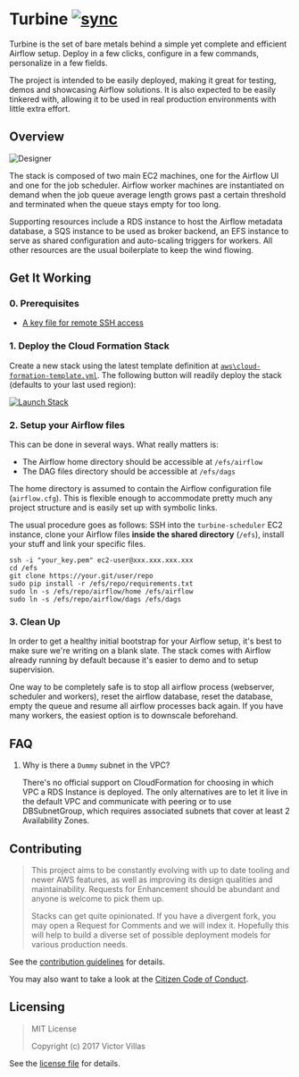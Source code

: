 # Turbine [![sync]][ci]

[sync]:
https://img.shields.io/badge/CFN-deploy-green.svg?style=flat-square&logo=amazon
[ci]: #get-it-working

Turbine is the set of bare metals behind a simple yet complete and efficient
Airflow setup. Deploy in a few clicks, configure in a few commands, personalize
in a few fields.

The project is intended to be easily deployed, making it great for testing,
demos and showcasing Airflow solutions. It is also expected to be easily
tinkered with, allowing it to be used in real production environments with
little extra effort.

## Overview

![Designer](https://raw.githubusercontent.com/villasv/turbine/master/aws/cloud-formation-designer.png)

The stack is composed of two main EC2 machines, one for the Airflow UI and one
for the job scheduler. Airflow worker machines are instantiated on demand when
the job queue average length grows past a certain threshold and terminated when
the queue stays empty for too long.

Supporting resources include a RDS instance to host the Airflow metadata
database, a SQS instance to be used as broker backend, an EFS instance to serve
as shared configuration and auto-scaling triggers for workers. All other
resources are the usual boilerplate to keep the wind flowing.

## Get It Working

### 0. Prerequisites

- [A key file for remote SSH access][awsdocs-keys]

[awsdocs-keys]:
https://docs.aws.amazon.com/AWSEC2/latest/UserGuide/ec2-key-pairs.html


### 1. Deploy the Cloud Formation Stack

Create a new stack using the latest template definition at
[`aws\cloud-formation-template.yml`][raw-template]. The following button will
readily deploy the stack (defaults to your last used region):

[raw-template]:
https://s3.amazonaws.com/villasv/turbine/aws/cloud-formation-template.yml


[![Launch Stack](https://s3.amazonaws.com/cloudformation-examples/cloudformation-launch-stack.png)](https://console.aws.amazon.com/cloudformation/home#/stacks/new?templateURL=https://s3.amazonaws.com/villasv/turbine/aws/cloud-formation-template.yml)

### 2. Setup your Airflow files

This can be done in several ways. What really matters is:

- The Airflow home directory should be accessible at `/efs/airflow`
- The DAG files directory should be accessible at `/efs/dags`

The home directory is assumed to contain the Airflow configuration file
(`airflow.cfg`). This is flexible enough to accommodate pretty much any project
structure and is easily set up with symbolic links.

The usual procedure goes as follows: SSH into the `turbine-scheduler` EC2
instance, clone your Airflow files **inside the shared directory** (`/efs`),
install your stuff and link your specific files.

```
ssh -i "your_key.pem" ec2-user@xxx.xxx.xxx.xxx
cd /efs
git clone https://your.git/user/repo
sudo pip install -r /efs/repo/requirements.txt
sudo ln -s /efs/repo/airflow/home /efs/airflow
sudo ln -s /efs/repo/airflow/dags /efs/dags
```

### 3. Clean Up

In order to get a healthy initial bootstrap for your Airflow setup, it's best to make sure we're writing on a blank slate. The stack comes with Airflow already running by default because it's easier to demo and to setup supervision.

One way to be completely safe is to stop all airflow process (webserver, scheduler and workers), reset the airflow database, reset the database, empty the queue and resume all airflow processes back again. If you have many workers, the easiest option is to downscale beforehand.

## FAQ

1. Why is there a `Dummy` subnet in the VPC?

    There's no official support on CloudFormation for choosing in which VPC a RDS Instance is deployed. The only alternatives are to let it live in the default VPC and communicate with peering or to use DBSubnetGroup, which requires associated subnets that cover at least 2 Availability Zones.

## Contributing

> This project aims to be constantly evolving with up to date tooling and newer AWS features, as well as improving its design qualities and maintainability. Requests for Enhancement should be abundant and anyone is welcome to pick them up.
>
> Stacks can get quite opinionated. If you have a divergent fork, you may open a Request for Comments and we will index it. Hopefully this will help to build a diverse set of possible deployment models for various production needs.

See the [contribution guidelines](/CONTRIBUTING.md) for details.

You may also want to take a look at the [Citizen Code of Conduct](/CODE_OF_CONDUCT.md).

## Licensing

> MIT License
>
> Copyright (c) 2017 Victor Villas

See the [license file](/LICENSE) for details.
